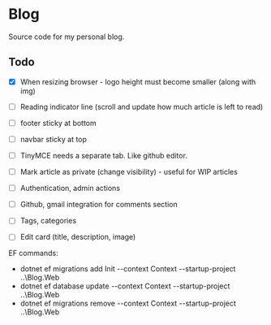 # Blog

Source code for my personal blog.


## Todo  
- [x] When resizing browser - logo height must become smaller (along with img)  
- [ ] Reading indicator line (scroll and update how much article is left to read)  
- [ ] footer sticky at bottom  
- [ ] navbar sticky at top  
- [ ] TinyMCE needs a separate tab. Like github editor.  
- [ ] Mark article as private (change visibility) - useful for WIP articles  
- [ ] Authentication, admin actions
- [ ] Github, gmail integration for comments section
- [ ] Tags, categories
- [ ] Edit card (title, description, image)


EF commands:  
* dotnet ef migrations add Init --context Context --startup-project ..\Blog.Web  
* dotnet ef database update --context Context --startup-project ..\Blog.Web  
* dotnet ef migrations remove --context Context --startup-project ..\Blog.Web  
